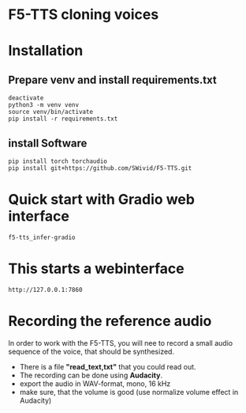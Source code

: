 # F5-TTS cloning voices

# Installation


## Prepare venv and install requirements.txt
```
deactivate
python3 -m venv venv
source venv/bin/activate
pip install -r requirements.txt

```


## install Software

```
pip install torch torchaudio
pip install git+https://github.com/SWivid/F5-TTS.git

```

# Quick start with Gradio web interface
```
f5-tts_infer-gradio
```

# This starts a webinterface

```
http://127.0.0.1:7860
```


# Recording the reference audio

In order to work with the F5-TTS, you will nee to record a small audio sequence of the voice, that
should be synthesized.

- There is a file **"read_text,txt"** that you could read out.
- The recording can be done using **Audacity**.
- export the audio in WAV-format, mono, 16 kHz
- make sure, that the volume is good (use normalize volume effect in Audacity)
